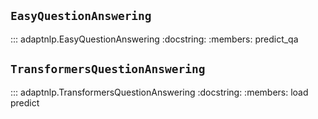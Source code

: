 ## `EasyQuestionAnswering`

::: adaptnlp.EasyQuestionAnswering
    :docstring:
    :members: predict_qa

## `TransformersQuestionAnswering`

::: adaptnlp.TransformersQuestionAnswering
    :docstring:
    :members: load predict
